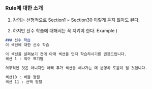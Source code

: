 ### Rule에 대한 소개

1. 강의는 선형적으로 Section1 ~ Section30 이렇게 듣지 않아도 된다.

2. 하지만 선수 학습에 대해서는 꼭 지켜야 한다.
Example )
```markdown
### 선수 학습
이 섹션에 대한 선수 학습

이 섹션을 살펴보기 전에 아래 섹션을 먼저 학습하시기를 권장드립니다.
섹션 1 : 빅오 표기법

의무적인 것은 아니지만 아래 추가 섹션을 해나가는 데 분명히 도움이 될 것입니다.

섹션10 : 버블 정렬
섹션 11 : 선택 정렬
```